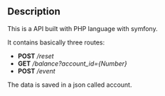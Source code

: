 ## Description

This is a API built with PHP language with symfony.

It contains basically three routes:
  * **POST** */reset*
  * **GET**  */balance?account_id={Number}*
  * **POST** */event*

The data is saved in a json called account.

